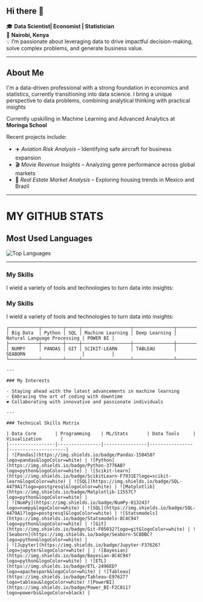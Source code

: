 ## Hi there 👋
🎓 **Data Scientist| Economist | Statistician**  
📍 **Nairobi, Kenya**  
💡 I’m passionate about leveraging data to drive impactful decision-making, solve complex problems, and generate business value.  

---

## About Me

I'm a data-driven professional with a strong foundation in economics and statistics, currently transitioning into data science. I bring a unique perspective to data problems, combining analytical thinking with practical insights

Currently upskilling in Machine Learning and Advanced Analytics at **Moringa School**  

Recent projects include:
- ✈️ *Aviation Risk Analysis* – Identifying safe aircraft for business expansion  
- 🎬 *Movie Revenue Insights* – Analyzing genre performance across global markets  
- 🏡 *Real Estate Market Analysis* – Exploring housing trends in Mexico and Brazil  

---

# MY GITHUB STATS

## Most Used Languages

![Top Languages](https://github-readme-stats.vercel.app/api/top-langs/?username=Harriet-ngomo&layout=compact&hide=html,css,cython,c&langs_count=6&theme=merko)

---

### My Skills

I wield a variety of tools and technologies to turn data into insights:


### My Skills

I wield a variety of tools and technologies to turn data into insights:

```text
┌───────────┬────────┬─────┬──────────────────┬───────────────┬──────────────────────────────┬──────────┐
│ Big Data  │ Python │ SQL │ Machine Learning │ Deep Learning │ Natural Language Processing │ POWER BI │
├───────────┼────────┼─────┼──────────────────┼───────────────┼──────────────────────────────┼──────────┤
│ NUMPY     │ PANDAS │ GIT │ SCIKIT-LEARN     │ TABLEAU       │ SEABORN                     │          │
└───────────┴────────┴─────┴──────────────────┴───────────────┴──────────────────────────────┴──────────┘

---

### My Interests

- Staying ahead with the latest advancements in machine learning  
- Embracing the art of coding with downtime  
❤️ Collaborating with innovative and passionate individuals  

---

### Technical Skills Matrix 

| Data Core       | Programming    | ML/Stats       | Data Tools     | Visualization       |
|-----------------|----------------|----------------|----------------|---------------------|
| ![Pandas](https://img.shields.io/badge/Pandas-150458?logo=pandas&logoColor=white) | ![Python](https://img.shields.io/badge/Python-3776AB?logo=python&logoColor=white) | ![Scikit-learn](https://img.shields.io/badge/ScikitLearn-F7931E?logo=scikit-learn&logoColor=white) | ![SQL](https://img.shields.io/badge/SQL-4479A1?logo=postgresql&logoColor=white) | ![Matplotlib](https://img.shields.io/badge/Matplotlib-11557C?logo=python&logoColor=white) |
| ![NumPy](https://img.shields.io/badge/NumPy-013243?logo=numpy&logoColor=white) | ![SQL](https://img.shields.io/badge/SQL-4479A1?logo=postgresql&logoColor=white) | ![Statsmodels](https://img.shields.io/badge/Statsmodels-8C4C94?logo=python&logoColor=white) | ![Git](https://img.shields.io/badge/Git-F05032?logo=git&logoColor=white) | ![Seaborn](https://img.shields.io/badge/Seaborn-5C8DBC?logo=python&logoColor=white) |
| ![Jupyter](https://img.shields.io/badge/Jupyter-F37626?logo=jupyter&logoColor=white) | | ![Bayesian](https://img.shields.io/badge/Bayesian-8C4C94?logo=python&logoColor=white) | ![ETL](https://img.shields.io/badge/ETL-2496ED?logo=apachespark&logoColor=white) | ![Tableau](https://img.shields.io/badge/Tableau-E97627?logo=tableau&logoColor=white) ![PowerBI](https://img.shields.io/badge/Power_BI-F2C811?logo=powerbi&logoColor=black) |
